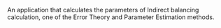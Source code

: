 An application that calculates the parameters of Indirect balancing calculation, one of the Error Theory and Parameter Estimation methods.
